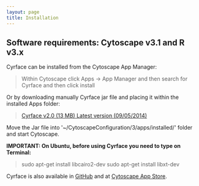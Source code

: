 ```yaml
---
layout: page
title: Installation
---
```


## **Software requirements: Cytoscape v3.1 and R v3.x**

Cyrface can be installed from the Cytoscape App Manager:

> Within Cytoscape click Apps -> App Manager and then search for Cyrface and then click install

Or by downloading manually Cyrface jar file and placing it within the installed Apps folder:

> [Cyrface v2.0 (13 MB) Latest version (09/05/2014)](/cyrface/public/cyrface-2.0.0.jar)

Move the Jar file into '~/CytoscapeConfiguration/3/apps/installed/' folder and start Cytoscape.

**IMPORTANT: On Ubuntu, before using Cyrface you need to type on Terminal:**

> sudo apt-get install libcairo2-dev
> sudo apt-get install libxt-dev

Cyrface is also available in [GitHub](https://github.com/EmanuelGoncalves/cyrface) and at [Cytoscape App Store](http://apps.cytoscape.org/apps/cyrface).